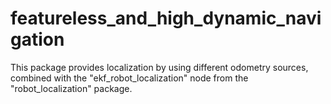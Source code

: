 # featureless_and_high_dynamic_navigation
This package provides localization by using different odometry sources, combined with the "ekf_robot_localization" node from the "robot_localization" package.
